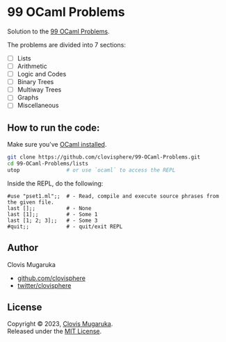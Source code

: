 # 99 OCaml Problems

Solution to the [99 OCaml Problems](https://ocaml.org/problems?difficulty_level=All).

The problems are divided into 7 sections:

- [ ] Lists
- [ ] Arithmetic
- [ ] Logic and Codes
- [ ] Binary Trees
- [ ] Multiway Trees
- [ ] Graphs
- [ ] Miscellaneous

## How to run the code:
Make sure you've [OCaml installed](https://ocaml.org/install).

```bash
git clone https://github.com/clovisphere/99-OCaml-Problems.git
cd 99-OCaml-Problems/lists
utop               # or use `ocaml` to access the REPL
```

Inside the REPL, do the following:

```code
#use "pset1.ml";;  # - Read, compile and execute source phrases from the given file.
last [];;          # - None
last [1];;         # - Some 1
last [1; 2; 3];;   # - Some 3
#quit;;            # - quit/exit REPL
```

## Author

Clovis Mugaruka

- [github.com/clovisphere](https://github.com/clovisphere)
- [twitter/clovisphere](https://twitter.com/clovisphere)

## License

Copyright ©️ 2023, [Clovis Mugaruka](https://clovisphere.com).\
Released under the [MIT License](LICENSE).
